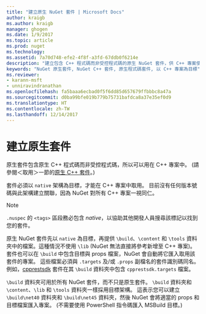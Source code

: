 ```yaml
---
title: "建立原生 NuGet 套件 | Microsoft Docs"
author: kraigb
ms.author: kraigb
manager: ghogen
ms.date: 1/9/2017
ms.topic: article
ms.prod: nuget
ms.technology: 
ms.assetid: 7a70d748-efe2-4f8f-a3fd-67ddb0f6214e
description: "建立包含 C++ 程式碼而非受控程式碼的原生 NuGet 套件，供 C++ 專案使用的詳細資料。"
keywords: "NuGet 原生套件, NuGet C++ 套件, 原生程式碼套件, 以 C++ 專案為目標"
ms.reviewer:
- karann-msft
- unniravindranathan
ms.openlocfilehash: fa5baaa6ecbad0f5f6dd85d657679ffbbbc8a47a
ms.sourcegitcommit: d0ba99bfe019b779b75731bafdca8a37e35ef0d9
ms.translationtype: HT
ms.contentlocale: zh-TW
ms.lasthandoff: 12/14/2017
---
```

# <a name="creating-native-packages"></a>建立原生套件

原生套件包含原生 C++ 程式碼而非受控程式碼，所以可以用在 C++ 專案中。 (請參閱＜取用＞一節的[原生 C++ 套件](../consume-packages/finding-and-choosing-packages.md#native-cpp-packages)。)

套件必須以 `native` 架構為目標，才能在 C++ 專案中取用。 目前沒有任何版本號碼與此架構建立關聯，因為 NuGet 對所有 C++ 專案一視同仁。

> [!Note]
> `.nuspec` 的 `<tags>` 區段務必包含 *native*，以協助其他開發人員搜尋該標記以找到您的套件。

原生 NuGet 套件先以 `native` 為目標，再提供 `\build`、`\content` 和 `\tools` 資料夾中的檔案。這種情況不使用 `\lib` (NuGet 無法直接將參考新增至 C++ 專案)。 套件也可以在 `\build` 中包含目標與 props 檔案，NuGet 會自動將它匯入取用該套件的專案。 這些檔案必須與 `.targets` 及/或 `.props` 副檔名的套件識別碼同名。 例如，[cpprestsdk](https://nuget.org/packages/cpprestsdk/) 套件在其 `\build` 資料夾中包含 `cpprestsdk.targets` 檔案。

`\build` 資料夾可用於所有 NuGet 套件，而不只是原生套件。 `\build` 資料夾和 `\content`、`\lib` 和 `\tools` 資料夾一樣採用目標架構。 這表示您可以建立 `\build\net40` 資料夾和 `\build\net45` 資料夾，然後 NuGet 會將適當的 props 和目標檔案匯入專案。 (不需要使用 PowerShell 指令碼匯入 MSBuild 目標。)
